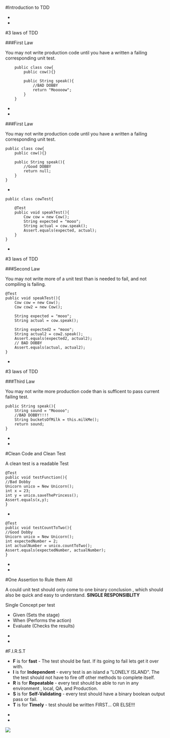 #Introduction to TDD



-
-
#3 laws of TDD

###First Law

You may not write production code until you have a written a failing corresponding unit test.

```
	public class cow{
		public cow(){}
		
		public String speak(){
			//BAD DOBBY
			return "Mooooow";
		}
	}

```

-
-
###First Law

You may not write production code until you have a written a failing corresponding unit test.

```
public class cow{
	public cow(){}
	
	public String speak(){
		//Good DOBBY
		return null;
	}
}

```
-

```
public class cowTest{
	
	@Test
	public void speakTest(){
		Cow cow = new Cow();
		String expected = "mooo";
		String actual = cow.speak();
		Assert.equals(expected, actual);
	}
}
```
-
#3 laws of TDD

###Second Law

You may not write more of a unit test than is needed to fail, and not compiling is failing.

```
@Test
public void speakTest(){
	Cow cow = new Cow();
	Cow cow2 = new Cow();
	
	String expected = "mooo";
	String actual = cow.speak();
	
	String expected2 = "mooo";
	String actual2 = cow2.speak();
	Assert.equals(expected2, actual2);
	// BAD DOBBY
	Assert.equals(actual, actual2);
}
```

-
#3 laws of TDD

###Third Law

You may not write more production code than is sufficent to pass current failing test.

```
public String speak(){
	String sound = "Mooooo";
	//BAD DOBBY!!!!
	String bucketsOfMilk = this.milkMe();
	return sound;
}
```

-
-

#Clean Code and Clean Test

A clean test is a readable Test

```
@Test
public void testFunction(){
//Bad Dobby
Unicorn unico = New Unicorn();
int x = 23;
int y = unico.saveThePrincess();
Assert.equals(x,y);
}

```

-
```
@Test
public void testCountToTwo(){
//Good Dobby
Unicorn unico = New Unicorn();
int expectedNumber = 2;
int actualNumber = unico.countToTwo();
Assert.equals(expectedNumber, actualNumber);
}
```
-
-
#One Assertion to Rule them All

A could unit test should only come to one binary conclusion , which should also be quick and easy to understand. **SINGLE RESPONSIBLITY**

Single Concept per test

* Given (Sets the stage)
* When (Performs the action)
* Evaluate (Checks the results)

-
-
#F.I.R.S.T

* **F** is for **fast** - The test should be fast. If its going to fail lets get it over with.
* **I** is for **Independent** - every test is an island a "LONELY ISLAND". The the test should not have to fire off other methods to complete itself.
* **R** is for **Repeatable** - every test should be able to run in any environment , local, QA, and Production.
* **S** is for **Self-Validating** - every test should have a binary boolean output pass or fail.
* **T** is for **Timely** - test should be written FIRST... OR ELSE!!! 

-
-
<img src="/reveal-slides-light/img/bunnies/cute-rabbit-2.jpg" >
